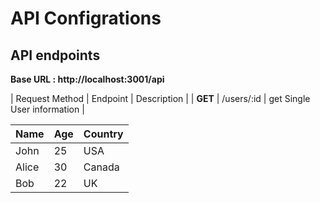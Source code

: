 # API Configrations

## API endpoints

**Base URL : http://localhost:3001/api** 

| Request Method | Endpoint    |  Description |
| **GET** | /users/:id | get Single User information |

| Name     | Age | Country |
|----------|-----|---------|
| John     | 25  | USA     |
| Alice    | 30  | Canada  |
| Bob      | 22  | UK      |
